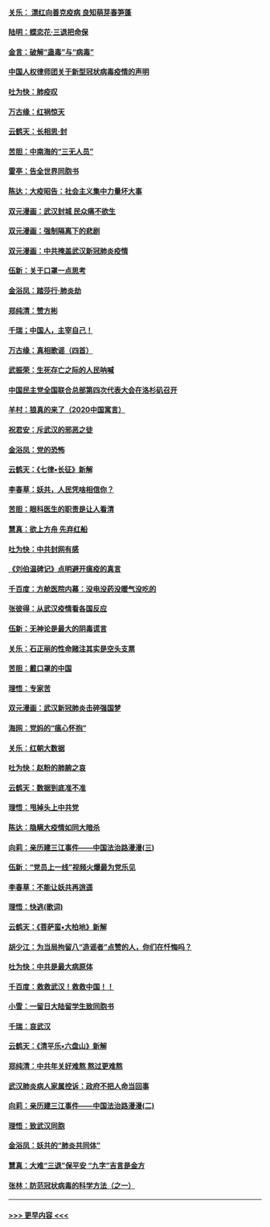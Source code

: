 #### [关乐： 漂红向善克疫病 良知萌芽春笋蓬](../pages/nsc993/n11865710.md?t=02140511) 
#### [陆明：蝶恋花‧三退把命保](../pages/nsc993/n11865673.md?t=02140511) 
#### [金言：破解“蛊毒”与“病毒”](../pages/nsc993/n11864103.md?t=02140511) 
#### [中国人权律师团关于新型冠状病毒疫情的声明](../pages/nsc993/n11864249.md?t=02140511) 
#### [吐为快：肺疫叹](../pages/nsc993/n11864027.md?t=02140511) 
#### [万古缘：红祸惊天](../pages/nsc993/n11864079.md?t=02140511) 
#### [云鹤天：长相思‧封](../pages/nsc993/n11864006.md?t=02140511) 
#### [苦胆：中南海的“三无人员”](../pages/nsc993/n11862997.md?t=02140511) 
#### [雷亭：告全世界同胞书](../pages/nsc993/n11862572.md?t=02140511) 
#### [陈达：大疫昭告：社会主义集中力量坏大事](../pages/nsc993/n11859419.md?t=02140511) 
#### [双元漫画：武汉封城 民众痛不欲生](../pages/nsc993/n11859287.md?t=02140511) 
#### [双元漫画：强制隔离下的悲剧](../pages/nsc993/n11859244.md?t=02140511) 
#### [双元漫画：中共掩盖武汉新冠肺炎疫情](../pages/nsc993/n11858249.md?t=02140511) 
#### [伍新：关于口罩一点思考](../pages/nsc993/n11859195.md?t=02140511) 
#### [金浴凤：踏莎行‧肺炎劫](../pages/nsc993/n11858227.md?t=02140511) 
#### [郑纯清：赞方彬](../pages/nsc993/n11856803.md?t=02140511) 
#### [千瑞；中国人，主宰自己！](../pages/nsc993/n11856793.md?t=02140511) 
#### [万古缘：真相歌谣（四首）](../pages/nsc993/n11856263.md?t=02140511) 
#### [武振荣：生死存亡之际的人民呐喊](../pages/nsc993/n11856256.md?t=02140511) 
#### [中国民主党全国联合总部第四次代表大会在洛杉矶召开](../pages/nsc993/n11856344.md?t=02140511) 
#### [羊村：狼真的来了（2020中国寓言）](../pages/nsc993/n11856229.md?t=02140511) 
#### [祝君安：斥武汉的邪恶之徒](../pages/nsc993/n11855861.md?t=02140511) 
#### [金浴凤：党的恐怖](../pages/nsc993/n11855849.md?t=02140511) 
#### [云鹤天：《七律▪长征》新解](../pages/nsc993/n11855479.md?t=02140511) 
#### [李春草：妖共，人民凭啥相信你？](../pages/nsc993/n11855196.md?t=02140511) 
#### [苦胆：眼科医生的职责是让人看清](../pages/nsc993/n11853840.md?t=02140511) 
#### [慧真：欲上方舟 先弃红船](../pages/nsc993/n11853483.md?t=02140511) 
#### [吐为快：中共封网有感](../pages/nsc993/n11852575.md?t=02140511) 
#### [《刘伯温碑记》点明避开瘟疫的真言](../pages/nsc993/n11852128.md?t=02140511) 
#### [千百度：方舱医院内幕：没电没药没暖气没吃的](../pages/nsc993/n11850211.md?t=02140511) 
#### [张彼得：从武汉疫情看各国反应](../pages/nsc993/n11850102.md?t=02140511) 
#### [伍新：无神论是最大的阴毒谎言](../pages/nsc993/n11846129.md?t=02140511) 
#### [关乐：石正丽的性命赌注其实是空头支票](../pages/nsc993/n11846109.md?t=02140511) 
#### [苦胆：戴口罩的中国](../pages/nsc993/n11845576.md?t=02140511) 
#### [理悟：专家苦](../pages/nsc993/n11845564.md?t=02140511) 
#### [双元漫画：武汉新冠肺炎击碎强国梦](../pages/nsc993/n11843320.md?t=02140511) 
#### [海网：党妈的“瘟心怀抱”](../pages/nsc993/n11840740.md?t=02140511) 
#### [关乐：红朝大数据](../pages/nsc993/n11840675.md?t=02140511) 
#### [吐为快：赵粉的肺腑之哀](../pages/nsc993/n11840618.md?t=02140511) 
#### [云鹤天：数据到底准不准](../pages/nsc993/n11840325.md?t=02140511) 
#### [理悟：甩掉头上中共党](../pages/nsc993/n11838826.md?t=02140511) 
#### [陈达：隐瞒大疫情如同大暗杀](../pages/nsc993/n11838771.md?t=02140511) 
#### [向莉：亲历建三江事件——中国法治路漫漫(三)](../pages/nsc993/n11831825.md?t=02140511) 
#### [伍新：“党员上一线”视频火爆最为党乐见](../pages/nsc993/n11838200.md?t=02140511) 
#### [李春草：不能让妖共再逍遥](../pages/nsc993/n11838102.md?t=02140511) 
#### [理悟：快逃(歌词)](../pages/nsc993/n11838083.md?t=02140511) 
#### [云鹤天：《菩萨蛮▪大柏地》新解](../pages/nsc993/n11838059.md?t=02140511) 
#### [胡少江：为当局拘留八“造谣者”点赞的人，你们在忏悔吗？](../pages/nsc993/n11836801.md?t=02140511) 
#### [吐为快：中共是最大病原体](../pages/nsc993/n11836748.md?t=02140511) 
#### [千百度：救救武汉！救救中国！！](../pages/nsc993/n11836145.md?t=02140511) 
#### [小雪：一留日大陆留学生致同胞书](../pages/nsc993/n11834624.md?t=02140511) 
#### [千瑞：哀武汉](../pages/nsc993/n11833647.md?t=02140511) 
#### [云鹤天：《清平乐▪六盘山》新解](../pages/nsc993/n11833611.md?t=02140511) 
#### [郑纯清：中共年关好难熬 熬过更难熬](../pages/nsc993/n11833489.md?t=02140511) 
#### [武汉肺炎病人家属控诉：政府不把人命当回事](../pages/nsc993/n11833205.md?t=02140511) 
#### [向莉：亲历建三江事件——中国法治路漫漫(二)](../pages/nsc993/n11829102.md?t=02140511) 
#### [理悟：致武汉同胞](../pages/nsc993/n11831522.md?t=02140511) 
#### [金浴凤：妖共的“肺炎共同体”](../pages/nsc993/n11829448.md?t=02140511) 
#### [慧真：大难“三退”保平安 “九字”吉言是金方](../pages/nsc993/n11829501.md?t=02140511) 
#### [张林：防范冠状病毒的科学方法（之一）](../pages/nsc993/n11828618.md?t=02140511) 

----
#### [ >>> 更早内容 <<< ](../indexes/nsc993-earlier.md)
